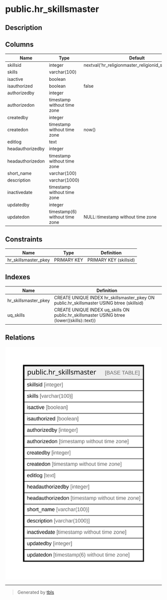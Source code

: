 # public.hr_skillsmaster

## Description

## Columns

| Name | Type | Default | Nullable | Children | Parents | Comment |
| ---- | ---- | ------- | -------- | -------- | ------- | ------- |
| skillsid | integer | nextval('hr_religionmaster_religionid_seq'::regclass) | false |  |  |  |
| skills | varchar(100) |  | false |  |  |  |
| isactive | boolean |  | true |  |  |  |
| isauthorized | boolean | false | false |  |  |  |
| authorizedby | integer |  | true |  |  |  |
| authorizedon | timestamp without time zone |  | true |  |  |  |
| createdby | integer |  | true |  |  |  |
| createdon | timestamp without time zone | now() | true |  |  |  |
| editlog | text |  | true |  |  |  |
| headauthorizedby | integer |  | true |  |  |  |
| headauthorizedon | timestamp without time zone |  | true |  |  |  |
| short_name | varchar(100) |  | true |  |  |  |
| description | varchar(1000) |  | true |  |  |  |
| inactivedate | timestamp without time zone |  | true |  |  |  |
| updatedby | integer |  | true |  |  |  |
| updatedon | timestamp(6) without time zone | NULL::timestamp without time zone | true |  |  |  |

## Constraints

| Name | Type | Definition |
| ---- | ---- | ---------- |
| hr_skillsmaster_pkey | PRIMARY KEY | PRIMARY KEY (skillsid) |

## Indexes

| Name | Definition |
| ---- | ---------- |
| hr_skillsmaster_pkey | CREATE UNIQUE INDEX hr_skillsmaster_pkey ON public.hr_skillsmaster USING btree (skillsid) |
| uq_skills | CREATE UNIQUE INDEX uq_skills ON public.hr_skillsmaster USING btree (lower((skills)::text)) |

## Relations

![er](public.hr_skillsmaster.svg)

---

> Generated by [tbls](https://github.com/k1LoW/tbls)
